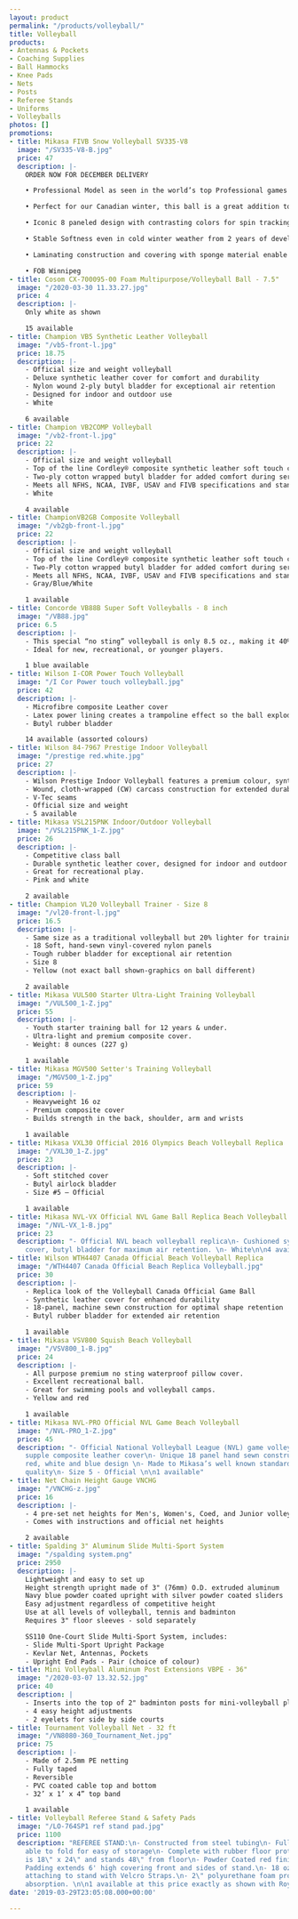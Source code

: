 ```yaml
---
layout: product
permalink: "/products/volleyball/"
title: Volleyball
products:
- Antennas & Pockets
- Coaching Supplies
- Ball Hammocks
- Knee Pads
- Nets
- Posts
- Referee Stands
- Uniforms
- Volleyballs
photos: []
promotions:
- title: Mikasa FIVB Snow Volleyball SV335-V8
  image: "/SV335-V8-B.jpg"
  price: 47
  description: |-
    ORDER NOW FOR DECEMBER DELIVERY

    • Professional Model as seen in the world’s top Professional games

    • Perfect for our Canadian winter, this ball is a great addition to your volleyball options

    • Iconic 8 paneled design with contrasting colors for spin tracking

    • Stable Softness even in cold winter weather from 2 years of development and testing

    • Laminating construction and covering with sponge material enable the ball to combine the perfect water proofness and softness in extremely low temperature

    • FOB Winnipeg
- title: Cosom CX-700095-00 Foam Multipurpose/Volleyball Ball - 7.5"
  image: "/2020-03-30 11.33.27.jpg"
  price: 4
  description: |-
    Only white as shown

    15 available
- title: Champion VB5 Synthetic Leather Volleyball
  image: "/vb5-front-l.jpg"
  price: 18.75
  description: |-
    - Official size and weight volleyball
    - Deluxe synthetic leather cover for comfort and durability
    - Nylon wound 2-ply butyl bladder for exceptional air retention
    - Designed for indoor and outdoor use
    - White

    6 available
- title: Champion VB2COMP Volleyball
  image: "/vb2-front-l.jpg"
  price: 22
  description: |-
    - Official size and weight volleyball
    - Top of the line Cordley® composite synthetic leather soft touch cover for comfort and durability
    - Two-ply cotton wrapped butyl bladder for added comfort during serves and returns
    - Meets all NFHS, NCAA, IVBF, USAV and FIVB specifications and standards
    - White

    4 available
- title: ChampionVB2GB Composite Volleyball
  image: "/vb2gb-front-l.jpg"
  price: 22
  description: |-
    - Official size and weight volleyball
    - Top of the line Cordley® composite synthetic leather soft touch cover for comfort and durability
    - Two-Ply cotton wrapped butyl bladder for added comfort during serves and returns
    - Meets all NFHS, NCAA, IVBF, USAV and FIVB specifications and standards
    - Gray/Blue/White

    1 available
- title: Concorde VB88B Super Soft Volleyballs - 8 inch
  image: "/VB88.jpg"
  price: 6.5
  description: |-
    - This special “no sting” volleyball is only 8.5 oz., making it 40% lighter than a regulation volleyball.
    - Ideal for new, recreational, or younger players.

    1 blue available
- title: Wilson I-COR Power Touch Volleyball
  image: "/I Cor Power touch volleyball.jpg"
  price: 42
  description: |-
    - Microfibre composite Leather cover
    - Latex power lining creates a trampoline effect so the ball explodes off a player's hands at impact for maximum speed
    - Butyl rubber bladder

    14 available (assorted colours)
- title: Wilson 84-7967 Prestige Indoor Volleyball
  image: "/prestige red.white.jpg"
  price: 27
  description: |-
    - Wilson Prestige Indoor Volleyball features a premium colour, synthetic leather cover (TPE) for a great look and feel
    - Wound, cloth-wrapped (CW) carcass construction for extended durability
    - V-Tec seams
    - Official size and weight
    - 5 available
- title: Mikasa VSL215PNK Indoor/Outdoor Volleyball
  image: "/VSL215PNK_1-Z.jpg"
  price: 26
  description: |-
    - Competitive class ball
    - Durable synthetic leather cover, designed for indoor and outdoor use
    - Great for recreational play.
    - Pink and white

    2 available
- title: Champion VL20 Volleyball Trainer - Size 8
  image: "/vl20-front-l.jpg"
  price: 16.5
  description: |-
    - Same size as a traditional volleyball but 20% lighter for training and accuracy practice
    - 18 Soft, hand-sewn vinyl-covered nylon panels
    - Tough rubber bladder for exceptional air retention
    - Size 8
    - Yellow (not exact ball shown-graphics on ball different)

    2 available
- title: Mikasa VUL500 Starter Ultra-Light Training Volleyball
  image: "/VUL500_1-Z.jpg"
  price: 55
  description: |-
    - Youth starter training ball for 12 years & under.
    - Ultra-light and premium composite cover.
    - Weight: 8 ounces (227 g)

    1 available
- title: Mikasa MGV500 Setter's Training Volleyball
  image: "/MGV500_1-Z.jpg"
  price: 59
  description: |-
    - Heavyweight 16 oz
    - Premium composite cover
    - Builds strength in the back, shoulder, arm and wrists

    1 available
- title: Mikasa VXL30 Official 2016 Olympics Beach Volleyball Replica
  image: "/VXL30_1-Z.jpg"
  price: 23
  description: |-
    - Soft stitched cover
    - Butyl airlock bladder
    - Size #5 – Official

    1 available
- title: Mikasa NVL-VX Official NVL Game Ball Replica Beach Volleyball
  image: "/NVL-VX_1-B.jpg"
  price: 23
  description: "- Official NVL beach volleyball replica\n- Cushioned synthetic leather
    cover, butyl bladder for maximum air retention. \n- White\n\n4 available"
- title: Wilson WTH4407 Canada Official Beach Volleyball Replica
  image: "/WTH4407 Canada Official Beach Replica Volleyball.jpg"
  price: 30
  description: |-
    - Replica look of the Volleyball Canada Official Game Ball
    - Synthetic leather cover for enhanced durability
    - 18-panel, machine sewn construction for optimal shape retention
    - Butyl rubber bladder for extended air retention

    1 available
- title: Mikasa VSV800 Squish Beach Volleyball
  image: "/VSV800_1-B.jpg"
  price: 24
  description: |-
    - All purpose premium no sting waterproof pillow cover.
    - Excellent recreational ball.
    - Great for swimming pools and volleyball camps.
    - Yellow and red

    1 available
- title: Mikasa NVL-PRO Official NVL Game Beach Volleyball
  image: "/NVL-PRO_1-Z.jpg"
  price: 45
  description: "- Official National Volleyball League (NVL) game volleyball\n- Soft
    supple composite leather cover\n- Unique 18 panel hand sewn construction\n- Unique
    red, white and blue design \n- Made to Mikasa’s well known standard of excellent
    quality\n- Size 5 - Official \n\n1 available"
- title: Net Chain Height Gauge VNCHG
  image: "/VNCHG-z.jpg"
  price: 16
  description: |-
    - 4 pre-set net heights for Men's, Women's, Coed, and Junior volleyball
    - Comes with instructions and official net heights

    2 available
- title: Spalding 3" Aluminum Slide Multi-Sport System
  image: "/spalding system.png"
  price: 2950
  description: |-
    Lightweight and easy to set up
    Height strength upright made of 3" (76mm) O.D. extruded aluminum
    Navy blue powder coated upright with silver powder coated sliders
    Easy adjustment regardless of competitive height
    Use at all levels of volleyball, tennis and badminton
    Requires 3" floor sleeves - sold separately

    SS110 One-Court Slide Multi-Sport System, includes:
    - Slide Multi-Sport Upright Package
    - Kevlar Net, Antennas, Pockets
    - Upright End Pads - Pair (choice of colour)
- title: Mini Volleyball Aluminum Post Extensions VBPE - 36"
  image: "/2020-03-07 13.32.52.jpg"
  price: 40
  description: |
    - Inserts into the top of 2" badminton posts for mini-volleyball play
    - 4 easy height adjustments
    - 2 eyelets for side by side courts
- title: Tournament Volleyball Net - 32 ft
  image: "/VN8080-360_Tournament_Net.jpg"
  price: 75
  description: |-
    - Made of 2.5mm PE netting
    - Fully taped
    - Reversible
    - PVC coated cable top and bottom
    - 32’ x 1’ x 4” top band

    1 available
- title: Volleyball Referee Stand & Safety Pads
  image: "/LO-764SP1 ref stand pad.jpg"
  price: 1100
  description: "REFEREE STAND:\n- Constructed from steel tubing\n- Fully welded frame
    able to fold for easy of storage\n- Complete with rubber floor protectors\n- Platform
    is 18\" x 24\" and stands 48\" from floor\n- Powder Coated red finish.\n\nPADDING:\n-
    Padding extends 6' high covering front and sides of stand.\n- 18 oz vinyl exterior
    attaching to stand with Velcro Straps.\n- 2\" polyurethane foam provides impact
    absorption. \n\n1 available at this price exactly as shown with Royal Blue padding"
date: '2019-03-29T23:05:08.000+00:00'

---
```


